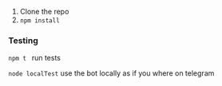 
1. Clone the repo
2. `npm install`

### Testing

`npm t ` run tests

`node localTest` use the bot locally as if you  where on telegram